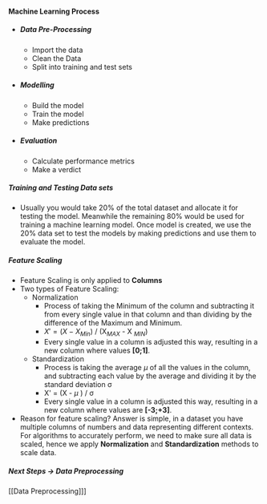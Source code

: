 #### Machine Learning Process
- ##### Data Pre-Processing
	- Import the data
	- Clean the Data
	- Split into training and test sets
- ##### Modelling
	- Build the model
	- Train the model
	- Make predictions
- ##### Evaluation
	- Calculate performance metrics
	- Make a verdict

##### Training and Testing Data sets
- Usually you would take 20% of the total dataset and allocate it for testing the model. Meanwhile the remaining 80% would be used for training a machine learning model. Once model is created, we use the 20% data set to test the models by making predictions and use them to evaluate the model. 

##### Feature Scaling
-  Feature Scaling is only applied to **Columns** 
-  Two types of Feature Scaling:
	- Normalization
		- Process of taking the Minimum of the column and subtracting it from every single value in that column and than dividing by the difference of the Maximum and Minimum.
		- $X' = (X - X$$_{Min}$) / (X$_{MAX}$ - X $_{MIN}$)
		-  Every single value in a column is adjusted this way, resulting in a new column where values **[0;1]**.
	- Standardization
		-  Process is taking the average _μ_ of all the values in the column, and subtracting each value by the average and dividing it by the standard deviation σ 
		- X'  = (X - _μ_ ) / σ 
		- Every single value in a column is adjusted this way, resulting in a new column where values are **[-3;+3]**.
- Reason for feature scaling? Answer is simple, in a dataset you have multiple columns of numbers and data representing different contexts. For algorithms to accurately perform, we need to make sure all data is scaled, hence we apply **Normalization** and **Standardization** methods to scale data. 


##### Next Steps -> Data Preprocessing
[[Data Preprocessing]]]